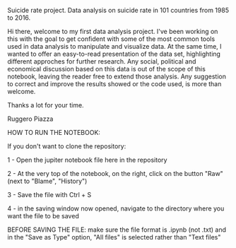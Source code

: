 Suicide rate project.
Data analysis on suicide rate in 101 countries from 1985 to 2016.

Hi there, welcome to my first data analysis project.
I've been working on this with the goal to get confident with some of the most common tools used in data analysis to manipulate 
and visualize data.
At the same time, I wanted to offer an easy-to-read presentation of the data set, highlighting different approches for further
research.
Any social, political and economical discussion based on this data is out of the scope of this notebook, leaving the reader 
free to extend those analysis. 
Any suggestion to correct and improve the results showed or the code used, is more than welcome.

Thanks a lot for your time.

Ruggero Piazza


HOW TO RUN THE NOTEBOOK:

If you don't want to clone the repository:

1 - Open the jupiter notebook file here in the repository

2 - At the very top of the notebook, on the right, click on the button "Raw" (next to "Blame", "History")

3 - Save the file with Ctrl + S

4 - in the saving window now opened, navigate to the directory where you want the file to be saved

BEFORE SAVING THE FILE: make sure the file format is .ipynb (not .txt) and in the "Save as Type" option, "All files" is selected rather than "Text files"

